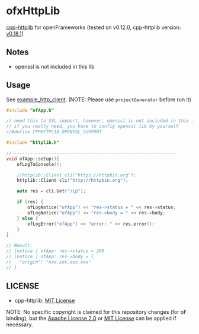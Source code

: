 # ofxHttpLib

[cpp-httplib](https://github.com/yhirose/cpp-httplib) for openFrameworks (tested on v0.12.0, cpp-httplib version: [v0.18.1](https://github.com/yhirose/cpp-httplib/commit/5c1a34e766817cf0865ca8bc5af5edeb0f9b2df4))

## Notes

- openssl is not included in this lib

## Usage

See [example_http_client](example_http_client). (NOTE: Please use `projectGenerator` before run it)

```cpp
#include "ofApp.h"

// need this to SSL support, however, openssl is not included in this lib
// if you really need, you have to config openssl lib by yourself
//#define CPPHTTPLIB_OPENSSL_SUPPORT

#include "httplib.h"

//--------------------------------------------------------------
void ofApp::setup(){
	ofLogToConsole();

	//httplib::Client cli("https://httpbin.org");
	httplib::Client cli("http://httpbin.org");

	auto res = cli.Get("/ip");

	if (res) {
		ofLogNotice("ofApp") << "res->status = " << res->status;
		ofLogNotice("ofApp") << "res->body = " << res->body;
	} else {
        ofLogError("ofApp") << "error: " << res.error();
	}
}

// Result:
// [notice ] ofApp: res->status = 200
// [notice ] ofApp: res->body = {
//   "origin": "xxx.xxx.xxx.xxx"
// }
```

## LICENSE

- cpp-httplib: [MIT License](https://github.com/yhirose/cpp-httplib/blob/5c1a34e766817cf0865ca8bc5af5edeb0f9b2df4/LICENSE)

NOTE: No specific copyright is claimed for this repository changes (for oF binding), but the [Apache License 2.0](LICENSE_APACHE) or [MIT License](LICENSE_MIT) can be applied if necessary.